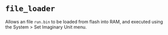 # `file_loader`
Allows an file `run.bin` to be loaded from flash into RAM, and executed using the System > Set Imaginary Unit menu.
